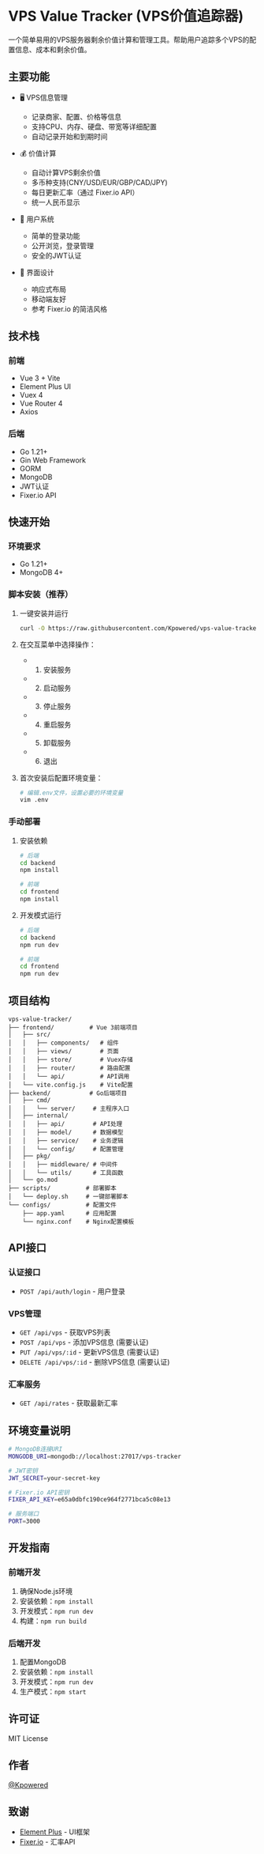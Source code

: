 # VPS Value Tracker (VPS价值追踪器)

一个简单易用的VPS服务器剩余价值计算和管理工具。帮助用户追踪多个VPS的配置信息、成本和剩余价值。

## 主要功能

- 🖥️ VPS信息管理
  - 记录商家、配置、价格等信息
  - 支持CPU、内存、硬盘、带宽等详细配置
  - 自动记录开始和到期时间

- 💰 价值计算
  - 自动计算VPS剩余价值
  - 多币种支持(CNY/USD/EUR/GBP/CAD/JPY)
  - 每日更新汇率（通过 Fixer.io API）
  - 统一人民币显示

- 👥 用户系统
  - 简单的登录功能
  - 公开浏览，登录管理
  - 安全的JWT认证

- 📱 界面设计
  - 响应式布局
  - 移动端友好
  - 参考 Fixer.io 的简洁风格

## 技术栈

### 前端
- Vue 3 + Vite
- Element Plus UI
- Vuex 4
- Vue Router 4
- Axios

### 后端
- Go 1.21+
- Gin Web Framework
- GORM
- MongoDB
- JWT认证
- Fixer.io API

## 快速开始

### 环境要求
- Go 1.21+
- MongoDB 4+

### 脚本安装（推荐）

1. 一键安装并运行

    ```bash
    curl -O https://raw.githubusercontent.com/Kpowered/vps-value-tracker/main/scripts/deploy.sh && chmod +x deploy.sh && ./deploy.sh
    ```

2. 在交互菜单中选择操作：
    - 1) 安装服务
    - 2) 启动服务
    - 3) 停止服务
    - 4) 重启服务
    - 5) 卸载服务
    - 6) 退出

3. 首次安装后配置环境变量：

    ```bash
    # 编辑.env文件，设置必要的环境变量
    vim .env
    ```

### 手动部署

1. 安装依赖

    ```bash
    # 后端
    cd backend
    npm install

    # 前端
    cd frontend
    npm install
    ```

2. 开发模式运行

    ```bash
    # 后端
    cd backend
    npm run dev

    # 前端
    cd frontend
    npm run dev
    ```

## 项目结构

```
vps-value-tracker/
├── frontend/          # Vue 3前端项目
│   ├── src/
│   │   ├── components/   # 组件
│   │   ├── views/        # 页面
│   │   ├── store/        # Vuex存储
│   │   ├── router/       # 路由配置
│   │   └── api/          # API调用
│   └── vite.config.js    # Vite配置
├── backend/           # Go后端项目
│   ├── cmd/
│   │   └── server/     # 主程序入口
│   ├── internal/
│   │   ├── api/        # API处理
│   │   ├── model/      # 数据模型
│   │   ├── service/    # 业务逻辑
│   │   └── config/     # 配置管理
│   ├── pkg/
│   │   ├── middleware/ # 中间件
│   │   └── utils/      # 工具函数
│   └── go.mod
├── scripts/          # 部署脚本
│   └── deploy.sh     # 一键部署脚本
└── configs/          # 配置文件
    ├── app.yaml      # 应用配置
    └── nginx.conf    # Nginx配置模板
```

## API接口

### 认证接口
- `POST /api/auth/login` - 用户登录

### VPS管理
- `GET /api/vps` - 获取VPS列表
- `POST /api/vps` - 添加VPS信息 (需要认证)
- `PUT /api/vps/:id` - 更新VPS信息 (需要认证)
- `DELETE /api/vps/:id` - 删除VPS信息 (需要认证)

### 汇率服务
- `GET /api/rates` - 获取最新汇率

## 环境变量说明

```bash
# MongoDB连接URI
MONGODB_URI=mongodb://localhost:27017/vps-tracker

# JWT密钥
JWT_SECRET=your-secret-key

# Fixer.io API密钥
FIXER_API_KEY=e65a0dbfc190ce964f2771bca5c08e13

# 服务端口
PORT=3000
```

## 开发指南

### 前端开发
1. 确保Node.js环境
2. 安装依赖：`npm install`
3. 开发模式：`npm run dev`
4. 构建：`npm run build`

### 后端开发
1. 配置MongoDB
2. 安装依赖：`npm install`
3. 开发模式：`npm run dev`
4. 生产模式：`npm start`

## 许可证

MIT License

## 作者

[@Kpowered](https://github.com/Kpowered)

## 致谢

- [Element Plus](https://element-plus.org/) - UI框架
- [Fixer.io](https://fixer.io/) - 汇率API

